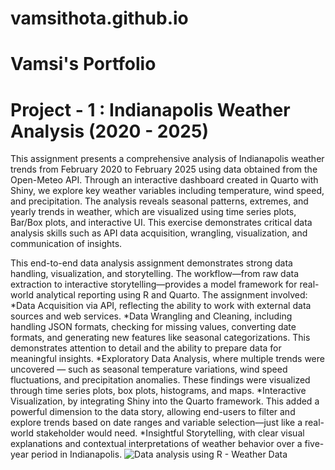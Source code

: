 # vamsithota.github.io
# Vamsi's Portfolio
# Project - 1 : Indianapolis Weather Analysis (2020 - 2025)
This assignment presents a comprehensive analysis of Indianapolis weather trends from February 2020 to February 2025 using data obtained from the Open-Meteo API. Through an interactive dashboard created in Quarto with Shiny, we explore key weather variables including temperature, wind speed, and precipitation. The analysis reveals seasonal patterns, extremes, and yearly trends in weather, which are visualized using time series plots, Bar/Box plots, and interactive UI. This exercise demonstrates critical data analysis skills such as API data acquisition, wrangling, visualization, and communication of insights.

This end-to-end data analysis assignment demonstrates strong data handling, visualization, and storytelling. The workflow—from raw data extraction to interactive storytelling—provides a model framework for real-world analytical reporting using R and Quarto. 
The assignment involved:
*Data Acquisition via API, reflecting the ability to work with external data sources and web 
services. 
*Data Wrangling and Cleaning, including handling JSON formats, checking for missing 
values, converting date formats, and generating new features like seasonal 
categorizations. This demonstrates attention to detail and the ability to prepare data for 
meaningful insights. 
*Exploratory Data Analysis, where multiple trends were uncovered — such as seasonal 
temperature variations, wind speed fluctuations, and precipitation anomalies. These 
findings were visualized through time series plots, box plots, histograms, and maps. 
*Interactive Visualization, by integrating Shiny into the Quarto framework. This added a 
powerful dimension to the data story, allowing end-users to filter and explore trends 
based on date ranges and variable selection—just like a real-world stakeholder would 
need. 
*Insightful Storytelling, with clear visual explanations and contextual interpretations of 
weather behavior over a five-year period in Indianapolis.
![Data analysis using R - Weather Data](Weather1.jpg)
